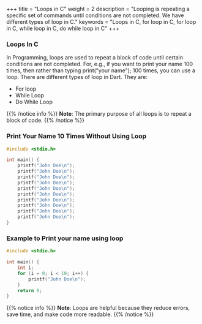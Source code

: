 +++
title = "Loops in C"
weight = 2
description = "Looping is repeating a specific set of commands until conditions are not completed. We have different types of loop in C."
keywords = "Loops in C, for loop in C, for loop in C, while loop in C, do while loop in C"
+++

### Loops In C
In Programming, loops are used to repeat a block of code until certain conditions are not completed. For, e.g., if you want to print your name 100 times, then rather than typing print("your name"); 100 times, you can use a loop.
There are different types of loop in Dart. They are:
- For loop
- While Loop
- Do While Loop

{{% /notice info %}} 
**Note**: The primary purpose of all loops is to repeat a block of code. 
{{% /notice %}}
### Print Your Name 10 Times Without Using Loop
```c
#include <stdio.h>

int main() {
    printf("John Doe\n");
    printf("John Doe\n");
    printf("John Doe\n");
    printf("John Doe\n");
    printf("John Doe\n");
    printf("John Doe\n");
    printf("John Doe\n");
    printf("John Doe\n");
    printf("John Doe\n");
    printf("John Doe\n");
}
```

### Example to Print your name using loop
 
```c
#include <stdio.h>

int main() {
	int i;
    for (i = 0; i < 10; i++) {
        printf("John Doe\n");
    }
    return 0;
}


```

{{% notice info %}}
 **Note**: Loops are helpful because they reduce errors, save time, and make code more readable.
  {{% /notice %}}

